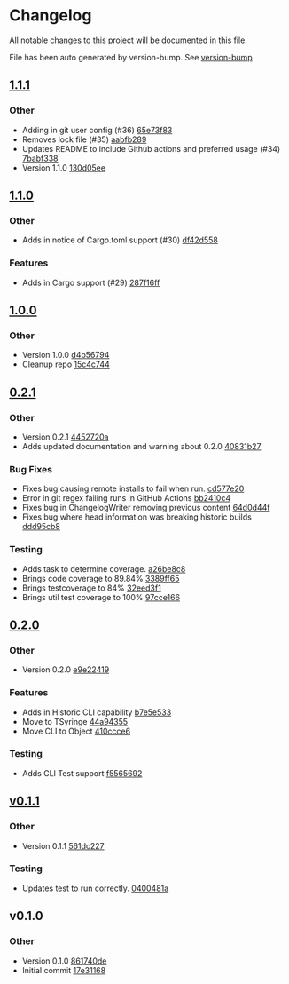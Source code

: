 
# Changelog

All notable changes to this project will be documented in this file.

File has been auto generated by version-bump. See [version-bump](https://deno.land/x/version_bump)

## [1.1.1](https://github.com/jhechtf/version-bump/compare/1.1.0..1.1.1)


### Other

- Adding in git user config (#36)
  [65e73f83](https://github.com/jhechtf/version-bump/commit/65e73f837d55209784f810fc569583efd58189f1)
- Removes lock file (#35)
  [aabfb289](https://github.com/jhechtf/version-bump/commit/aabfb2897f8805669e5ec034df3668f2f3a292bf)
- Updates README to include Github actions and preferred usage (#34)
  [7babf338](https://github.com/jhechtf/version-bump/commit/7babf33866a5b5dec75988a95858516a2bb92b9c)
- Version 1.1.0
  [130d05ee](https://github.com/jhechtf/version-bump/commit/130d05ee852c166f2d5cfbfd25d49b5eb1dce4cb)

## [1.1.0](https://github.com/jhechtf/version-bump/compare/1.0.0..1.1.0)


### Other

- Adds in notice of Cargo.toml support (#30)
  [df42d558](https://github.com/jhechtf/version-bump/commit/df42d558005f0fad8a91c5c9bee16a3d95b48cb7)


### Features

- Adds in Cargo support (#29)
  [287f16ff](https://github.com/jhechtf/version-bump/commit/287f16ffeb9aa92f03879689ac156b75bfe8544c)



## [1.0.0](https://github.com/jhechtf/version-bump/compare/0.2.1..1.0.0)


### Other

- Version 1.0.0
  [d4b56794](https://github.com/jhechtf/version-bump/commit/d4b56794aeb6b991856c58d69d979d1c13f119b6)
- Cleanup repo
  [15c4c744](https://github.com/jhechtf/version-bump/commit/15c4c744ea7a395b2163971eb7d1bc23d9a7a910)



## [0.2.1](https://github.com/jhechtf/version-bump/compare/0.2.0..0.2.1)


### Other

- Version 0.2.1
  [4452720a](https://github.com/jhechtf/version-bump/commit/4452720aad41fcaa53ef749371af1db295a3e06f)
- Adds updated documentation and warning about 0.2.0
  [40831b27](https://github.com/jhechtf/version-bump/commit/40831b27c4e258fb7616a1f42d398f3d139856bf)


### Bug Fixes

- Fixes bug causing remote installs to fail when run.
  [cd577e20](https://github.com/jhechtf/version-bump/commit/cd577e20bcc1fd58532e1c6cf3e7ccce3496d507)
- Error in git regex failing runs in GitHub Actions
  [bb2410c4](https://github.com/jhechtf/version-bump/commit/bb2410c4703528443910b4ed5abd89ee5027a886)
- Fixes bug in ChangelogWriter removing previous content
  [64d0d44f](https://github.com/jhechtf/version-bump/commit/64d0d44f564efa4c9c509e90e31586ec0e127190)
- Fixes bug where head information was breaking historic builds
  [ddd95cb8](https://github.com/jhechtf/version-bump/commit/ddd95cb84397807c589bc47e570f8d6728bbb235)


### Testing

- Adds task to determine coverage.
  [a26be8c8](https://github.com/jhechtf/version-bump/commit/a26be8c819f42e8aa58c6933e768ef34bbe86ba9)
- Brings code coverage to 89.84%
  [3389ff65](https://github.com/jhechtf/version-bump/commit/3389ff65479587c9b35c22ea87c69153c7964f3d)
- Brings testcoverage to 84%
  [32eed3f1](https://github.com/jhechtf/version-bump/commit/32eed3f13c6464d090281aa41a20b2bbd20ad8fa)
- Brings util test coverage to 100%
  [97cce166](https://github.com/jhechtf/version-bump/commit/97cce166de698723fbbfba0761ffd38237d607b0)



## [0.2.0](https://github.com/jhechtf/version-bump/compare/v0.1.1..0.2.0)


### Other

- Version 0.2.0
  [e9e22419](https://github.com/jhechtf/version-bump/commit/e9e22419eb6496d9cb0236365ee463c2f3ece2cc)


### Features

- Adds in Historic CLI capability
  [b7e5e533](https://github.com/jhechtf/version-bump/commit/b7e5e533225ef5ce578c2a2668ca8412be68c0b8)
- Move to TSyringe
  [44a94355](https://github.com/jhechtf/version-bump/commit/44a943556044c9a9ca1401caa75e004ca7eb51cc)
- Move CLI to Object
  [410ccce6](https://github.com/jhechtf/version-bump/commit/410ccce603fd1c76f0b8c7e41c0ac317638b5ca3)


### Testing

- Adds CLI Test support
  [f5565692](https://github.com/jhechtf/version-bump/commit/f556569216e57dc7cdbee792f55a6bb885ac4394)



## [v0.1.1](https://github.com/jhechtf/version-bump/compare/v0.1.0..v0.1.1)


### Other

- Version 0.1.1
  [561dc227](https://github.com/jhechtf/version-bump/commit/561dc227f92008af56c8ecd8fdbf944c6517b5dc)


### Testing

- Updates test to run correctly.
  [0400481a](https://github.com/jhechtf/version-bump/commit/0400481abfc55ad549c7e31f12fd76d8bd09128f)



## v0.1.0
### Other

- Version 0.1.0
  [861740de](https://github.com/jhechtf/version-bump/commit/861740de617436376907937edd9b87d0f01011d5)
- Initial commit
  [17e31168](https://github.com/jhechtf/version-bump/commit/17e3116854dd3e6be508fd7277c4f586c4c39cc1)

